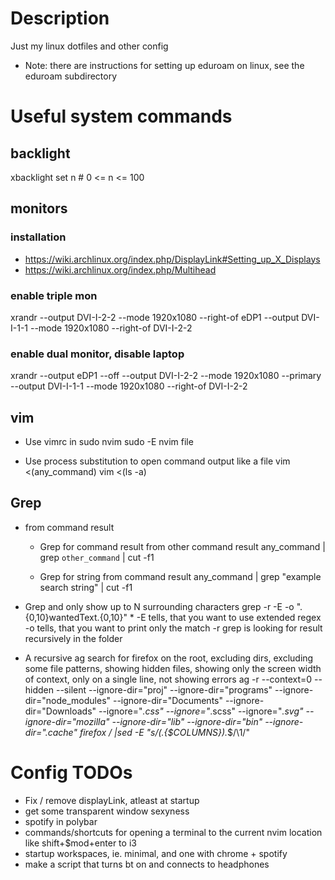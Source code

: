 # Description
Just my linux dotfiles and other config

* Note: there are instructions for setting up eduroam on linux, see the eduroam subdirectory

# Useful system commands
## backlight
xbacklight set n 
    # 0 <= n <= 100

## monitors
### installation
* https://wiki.archlinux.org/index.php/DisplayLink#Setting_up_X_Displays
* https://wiki.archlinux.org/index.php/Multihead

### enable triple mon
xrandr --output DVI-I-2-2 --mode 1920x1080 --right-of eDP1 --output DVI-I-1-1 --mode 1920x1080 --right-of DVI-I-2-2

### enable dual monitor, disable laptop
xrandr --output eDP1 --off --output DVI-I-2-2 --mode 1920x1080 --primary --output DVI-I-1-1 --mode 1920x1080 --right-of DVI-I-2-2

## vim
* Use vimrc in sudo nvim
sudo -E nvim file

* Use process substitution to open command output like a file
vim <(any_command)
vim <(ls -a)

## Grep
* from command result
    * Grep for command result from other command result
        any_command | grep `other_command` | cut -f1

    * Grep for string from command result
        any_command | grep "example search string" | cut -f1


* Grep and only show up to N surrounding characters
    grep -r -E -o ".{0,10}wantedText.{0,10}" *
        -E tells, that you want to use extended regex
        -o tells, that you want to print only the match
        -r grep is looking for result recursively in the folder

* A recursive ag search for firefox on the root, excluding dirs, excluding some file patterns, showing hidden files, showing only the screen width of context, only on a single line, not showing errors
ag -r --context=0 --hidden --silent --ignore-dir="proj" --ignore-dir="programs" --ignore-dir="node_modules" --ignore-dir="Documents" --ignore-dir="Downloads" --ignore="*.css" --ignore="*.scss" --ignore="*.svg" --ignore-dir="mozilla" --ignore-dir="lib" --ignore-dir="bin" --ignore-dir=".cache" firefox / |sed -E "s/(.{$COLUMNS}).*$/\1/"

# Config TODOs
* Fix / remove displayLink, atleast at startup
* get some transparent window sexyness
* spotify in polybar
* commands/shortcuts for opening a terminal to the current nvim location like shift+$mod+enter to i3
* startup workspaces, ie. minimal, and one with chrome + spotify
* make a script that turns bt on and connects to headphones
